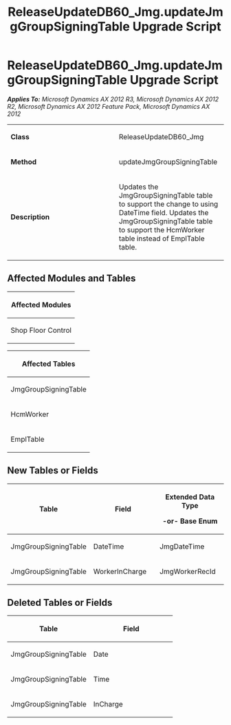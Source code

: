 ﻿---
title: ReleaseUpdateDB60_Jmg.updateJmgGroupSigningTable Upgrade Script
TOCTitle: ReleaseUpdateDB60_Jmg.updateJmgGroupSigningTable Upgrade Script
ms:assetid: ef4fd73e-648d-2b86-532b-9b3ec1e304b0
ms:mtpsurl: https://msdn.microsoft.com/en-us/library/JJ737403(v=AX.60)
ms:contentKeyID: 49712098
ms.date: 05/18/2015
mtps_version: v=AX.60
---

# ReleaseUpdateDB60\_Jmg.updateJmgGroupSigningTable Upgrade Script 


_**Applies To:** Microsoft Dynamics AX 2012 R3, Microsoft Dynamics AX 2012 R2, Microsoft Dynamics AX 2012 Feature Pack, Microsoft Dynamics AX 2012_

<table>
<colgroup>
<col style="width: 50%" />
<col style="width: 50%" />
</colgroup>
<tbody>
<tr class="odd">
<td><p><strong>Class</strong></p></td>
<td><p>ReleaseUpdateDB60_Jmg</p></td>
</tr>
<tr class="even">
<td><p><strong>Method</strong></p></td>
<td><p>updateJmgGroupSigningTable</p></td>
</tr>
<tr class="odd">
<td><p><strong>Description</strong></p></td>
<td><p>Updates the JmgGroupSigningTable table to support the change to using DateTime field. Updates the JmgGroupSigningTable table to support the HcmWorker table instead of EmplTable table.</p></td>
</tr>
</tbody>
</table>


## Affected Modules and Tables

<table>
<colgroup>
<col style="width: 100%" />
</colgroup>
<thead>
<tr class="header">
<th><p>Affected Modules</p></th>
</tr>
</thead>
<tbody>
<tr class="odd">
<td><p>Shop Floor Control</p></td>
</tr>
</tbody>
</table>


<table>
<colgroup>
<col style="width: 100%" />
</colgroup>
<thead>
<tr class="header">
<th><p>Affected Tables</p></th>
</tr>
</thead>
<tbody>
<tr class="odd">
<td><p>JmgGroupSigningTable</p></td>
</tr>
<tr class="even">
<td><p>HcmWorker</p></td>
</tr>
<tr class="odd">
<td><p>EmplTable</p></td>
</tr>
</tbody>
</table>


## New Tables or Fields

<table>
<colgroup>
<col style="width: 33%" />
<col style="width: 33%" />
<col style="width: 33%" />
</colgroup>
<thead>
<tr class="header">
<th><p>Table</p></th>
<th><p>Field</p></th>
<th><p>Extended Data Type</p>
<p>-or- Base Enum</p></th>
</tr>
</thead>
<tbody>
<tr class="odd">
<td><p>JmgGroupSigningTable</p></td>
<td><p>DateTime</p></td>
<td><p>JmgDateTime</p></td>
</tr>
<tr class="even">
<td><p>JmgGroupSigningTable</p></td>
<td><p>WorkerInCharge</p></td>
<td><p>JmgWorkerRecId</p></td>
</tr>
</tbody>
</table>


## Deleted Tables or Fields

<table>
<colgroup>
<col style="width: 50%" />
<col style="width: 50%" />
</colgroup>
<thead>
<tr class="header">
<th><p>Table</p></th>
<th><p>Field</p></th>
</tr>
</thead>
<tbody>
<tr class="odd">
<td><p>JmgGroupSigningTable</p></td>
<td><p>Date</p></td>
</tr>
<tr class="even">
<td><p>JmgGroupSigningTable</p></td>
<td><p>Time</p></td>
</tr>
<tr class="odd">
<td><p>JmgGroupSigningTable</p></td>
<td><p>InCharge</p></td>
</tr>
</tbody>
</table>

  


